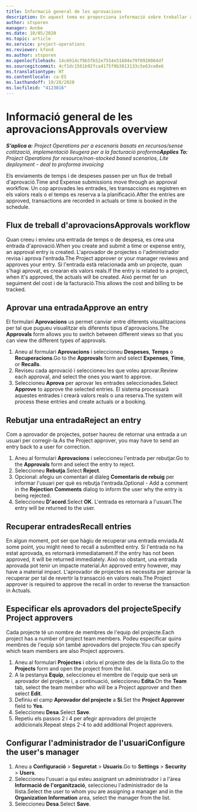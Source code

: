 ```yaml
---
title: Informació general de les aprovacions
description: En aquest tema es proporciona informació sobre treballar amb aprovacions al Project Operations.
author: stsporen
manager: Annbe
ms.date: 10/05/2020
ms.topic: article
ms.service: project-operations
ms.reviewer: kfend
ms.author: stsporen
ms.openlocfilehash: 14c6914cf9b5fb52e7554e51604e79f0920064df
ms.sourcegitcommit: 4cf1dc1561b92fca4175f0b3813133c5e63ce8e6
ms.translationtype: HT
ms.contentlocale: ca-ES
ms.lasthandoff: 10/28/2020
ms.locfileid: "4123816"
---
```

# <a name="approvals-overview"></a><span data-ttu-id="0852a-103">Informació general de les aprovacions</span><span class="sxs-lookup"><span data-stu-id="0852a-103">Approvals overview</span></span>

<span data-ttu-id="0852a-104">_**S'aplica a:** Project Operations per a escenaris basats en recursos/sense cotització, implementació lleugera per a la facturació proforma_</span><span class="sxs-lookup"><span data-stu-id="0852a-104">_**Applies To:** Project Operations for resource/non-stocked based scenarios, Lite deployment - deal to proforma invoicing_</span></span>

<span data-ttu-id="0852a-105">Els enviaments de temps i de despeses passen per un flux de treball d'aprovació.</span><span class="sxs-lookup"><span data-stu-id="0852a-105">Time and Expense submissions move through an approval workflow.</span></span> <span data-ttu-id="0852a-106">Un cop aprovades les entrades, les transaccions es registren en els valors reals o el temps es reserva a la planificació.</span><span class="sxs-lookup"><span data-stu-id="0852a-106">After the entries are approved, transactions are recorded in actuals or time is booked in the schedule.</span></span>

## <a name="approvals-workflow"></a><span data-ttu-id="0852a-107">Flux de treball d'aprovacions</span><span class="sxs-lookup"><span data-stu-id="0852a-107">Approvals workflow</span></span>
<span data-ttu-id="0852a-108">Quan creeu i envieu una entrada de temps o de despesa, es crea una entrada d'aprovació.</span><span class="sxs-lookup"><span data-stu-id="0852a-108">When you create and submit a time or expense entry, an approval entry is created.</span></span> <span data-ttu-id="0852a-109">L'aprovador de projectes o l'administrador revisa i aprova l'entrada.</span><span class="sxs-lookup"><span data-stu-id="0852a-109">The Project approver or your manager reviews and approves your entry.</span></span> <span data-ttu-id="0852a-110">Si l'entrada està relacionada amb un projecte, quan s'hagi aprovat, es crearan els valors reals.</span><span class="sxs-lookup"><span data-stu-id="0852a-110">If the entry is related to a project, when it's approved, the actuals will be created.</span></span> <span data-ttu-id="0852a-111">Això permet fer un seguiment del cost i de la facturació.</span><span class="sxs-lookup"><span data-stu-id="0852a-111">This allows the cost and billing to be tracked.</span></span> 

## <a name="approve-an-entry"></a><span data-ttu-id="0852a-112">Aprovar una entrada</span><span class="sxs-lookup"><span data-stu-id="0852a-112">Approve an entry</span></span>
<span data-ttu-id="0852a-113">El formulari **Aprovacions** us permet canviar entre diferents visualitzacions per tal que pugueu visualitzar els diferents tipus d'aprovacions.</span><span class="sxs-lookup"><span data-stu-id="0852a-113">The **Approvals** form allows you to switch between different views so that you can view the different types of approvals.</span></span>
  
1. <span data-ttu-id="0852a-114">Aneu al formulari **Aprovacions** i seleccioneu **Despeses**, **Temps** o **Recuperacions**.</span><span class="sxs-lookup"><span data-stu-id="0852a-114">Go to the **Approvals** form and select **Expenses**, **Time**, or **Recalls**.</span></span>
2. <span data-ttu-id="0852a-115">Reviseu cada aprovació i seleccioneu les que voleu aprovar.</span><span class="sxs-lookup"><span data-stu-id="0852a-115">Review each approval, and select the ones you want to approve.</span></span>
3. <span data-ttu-id="0852a-116">Seleccioneu **Aprova** per aprovar les entrades seleccionades.</span><span class="sxs-lookup"><span data-stu-id="0852a-116">Select **Approve** to approve the selected entries.</span></span>
<span data-ttu-id="0852a-117">El sistema processarà aquestes entrades i crearà valors reals o una reserva.</span><span class="sxs-lookup"><span data-stu-id="0852a-117">The system will process these entries and create actuals or a booking.</span></span>

## <a name="reject-an-entry"></a><span data-ttu-id="0852a-118">Rebutjar una entrada</span><span class="sxs-lookup"><span data-stu-id="0852a-118">Reject an entry</span></span>
<span data-ttu-id="0852a-119">Com a aprovador de projectes, potser haureu de retornar una entrada a un usuari per corregir-la.</span><span class="sxs-lookup"><span data-stu-id="0852a-119">As the Project approver, you may have to send an entry back to a user for correction.</span></span>
  
1. <span data-ttu-id="0852a-120">Aneu al formulari **Aprovacions** i seleccioneu l'entrada per rebutjar.</span><span class="sxs-lookup"><span data-stu-id="0852a-120">Go to the **Approvals** form and select the entry to reject.</span></span> 
2. <span data-ttu-id="0852a-121">Seleccioneu **Rebutja**.</span><span class="sxs-lookup"><span data-stu-id="0852a-121">Select **Reject**.</span></span>
3. <span data-ttu-id="0852a-122">Opcional: afegiu un comentari al diàleg **Comentaris de rebuig** per informar l'usuari per què es rebutja l'entrada.</span><span class="sxs-lookup"><span data-stu-id="0852a-122">Optional - Add a comment in the **Rejection Comments** dialog to inform the user why the entry is being rejected.</span></span>
4. <span data-ttu-id="0852a-123">Seleccioneu **D'acord**.</span><span class="sxs-lookup"><span data-stu-id="0852a-123">Select **OK**.</span></span> <span data-ttu-id="0852a-124">L'entrada es retornarà a l'usuari.</span><span class="sxs-lookup"><span data-stu-id="0852a-124">The entry will be returned to the user.</span></span>
  
## <a name="recall-entries"></a><span data-ttu-id="0852a-125">Recuperar entrades</span><span class="sxs-lookup"><span data-stu-id="0852a-125">Recall entries</span></span>
<span data-ttu-id="0852a-126">En algun moment, pot ser que hàgiu de recuperar una entrada enviada.</span><span class="sxs-lookup"><span data-stu-id="0852a-126">At some point, you might need to recall a submitted entry.</span></span> <span data-ttu-id="0852a-127">Si l'entrada no ha estat aprovada, es retornarà immediatament.</span><span class="sxs-lookup"><span data-stu-id="0852a-127">If the entry has not been approved, it will be returned immediately.</span></span> <span data-ttu-id="0852a-128">Això no obstant, una entrada aprovada pot tenir un impacte material.</span><span class="sxs-lookup"><span data-stu-id="0852a-128">An approved entry however, may have a material impact.</span></span> <span data-ttu-id="0852a-129">L'aprovador de projectes es necessita per aprovar la recuperar per tal de revertir la transacció en valors reals.</span><span class="sxs-lookup"><span data-stu-id="0852a-129">The Project approver is required to approve the recall in order to reverse the transaction in Actuals.</span></span>

## <a name="specify-project-approvers"></a><span data-ttu-id="0852a-130">Especificar els aprovadors del projecte</span><span class="sxs-lookup"><span data-stu-id="0852a-130">Specify Project approvers</span></span>
<span data-ttu-id="0852a-131">Cada projecte té un nombre de membres de l'equip del projecte.</span><span class="sxs-lookup"><span data-stu-id="0852a-131">Each project has a number of project team members.</span></span> <span data-ttu-id="0852a-132">Podeu especificar quins membres de l'equip són també aprovadors del projecte.</span><span class="sxs-lookup"><span data-stu-id="0852a-132">You can specify which team members are also Project approvers.</span></span>

1. <span data-ttu-id="0852a-133">Aneu al formulari **Projectes** i obriu el projecte des de la llista.</span><span class="sxs-lookup"><span data-stu-id="0852a-133">Go to the **Projects** form and open the project from the list.</span></span>
2. <span data-ttu-id="0852a-134">A la pestanya **Equip**, seleccioneu el membre de l'equip que serà un aprovador del projecte i, a continuació, seleccioneu **Edita**.</span><span class="sxs-lookup"><span data-stu-id="0852a-134">On the **Team** tab, select the team member who will be a Project approver and then select **Edit**.</span></span>
3. <span data-ttu-id="0852a-135">Definiu el camp **Aprovador del projecte** a **Sí**.</span><span class="sxs-lookup"><span data-stu-id="0852a-135">Set the **Project Approver** field to **Yes**.</span></span>
4. <span data-ttu-id="0852a-136">Seleccioneu **Desa**.</span><span class="sxs-lookup"><span data-stu-id="0852a-136">Select **Save**.</span></span>
5. <span data-ttu-id="0852a-137">Repetiu els passos 2 i 4 per afegir aprovadors del projecte addicionals.</span><span class="sxs-lookup"><span data-stu-id="0852a-137">Repeat steps 2-4 to add additional Project approvers.</span></span>

## <a name="configure-the-users-manager"></a><span data-ttu-id="0852a-138">Configurar l'administrador de l'usuari</span><span class="sxs-lookup"><span data-stu-id="0852a-138">Configure the user's manager</span></span>

1. <span data-ttu-id="0852a-139">Aneu a **Configuració** > **Seguretat** > **Usuaris**.</span><span class="sxs-lookup"><span data-stu-id="0852a-139">Go to **Settings** > **Security** > **Users**.</span></span>
2. <span data-ttu-id="0852a-140">Seleccioneu l'usuari a qui esteu assignant un administrador i a l'àrea **Informació de l'organització**, seleccioneu l'administrador de la llista.</span><span class="sxs-lookup"><span data-stu-id="0852a-140">Select the user to whom you are assigning a manager and in the **Organization Information** area, select the manager from the list.</span></span> 
3. <span data-ttu-id="0852a-141">Seleccioneu **Desa**.</span><span class="sxs-lookup"><span data-stu-id="0852a-141">Select **Save**.</span></span>


